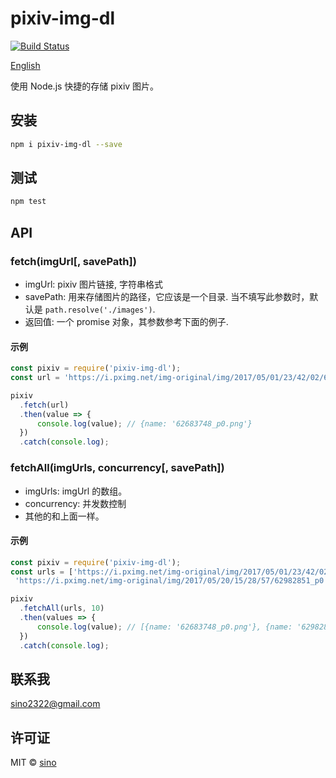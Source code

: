 # pixiv-img-dl

[![Build Status](https://travis-ci.org/sino2322/pixiv-img-dl.svg?branch=master)](https://travis-ci.org/sino2322/pixiv-img-dl)

[English](./README.md)


使用 Node.js 快捷的存储 pixiv 图片。

## 安装

```bash
npm i pixiv-img-dl --save
```

## 测试

```bash
npm test
```

## API

### fetch(imgUrl[, savePath])

* imgUrl: pixiv 图片链接, 字符串格式
* savePath: 用来存储图片的路径，它应该是一个目录. 当不填写此参数时，默认是 `path.resolve('./images')`.
* 返回值: 一个 promise 对象，其参数参考下面的例子.

#### 示例

```js
const pixiv = require('pixiv-img-dl');
const url = 'https://i.pximg.net/img-original/img/2017/05/01/23/42/02/62683748_p0.png';

pixiv
  .fetch(url)
  .then(value => {
      console.log(value); // {name: '62683748_p0.png'}
  })
  .catch(console.log);
```

### fetchAll(imgUrls, concurrency[, savePath])

* imgUrls: imgUrl 的数组。
* concurrency: 并发数控制
* 其他的和上面一样。

#### 示例

```js
const pixiv = require('pixiv-img-dl');
const urls = ['https://i.pximg.net/img-original/img/2017/05/01/23/42/02/62683748_p0.png',
 'https://i.pximg.net/img-original/img/2017/05/20/15/28/57/62982851_p0.png'];

pixiv
  .fetchAll(urls, 10)
  .then(values => {
      console.log(value); // [{name: '62683748_p0.png'}, {name: '62982851_p0.png'}]
  })
  .catch(console.log);
```

## 联系我

sino2322@gmail.com

## 许可证

MIT © [sino](http://onesino.com)